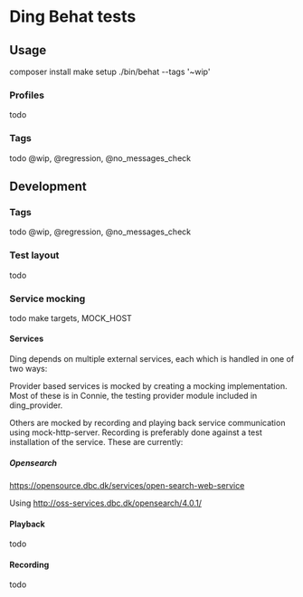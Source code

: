 # Ding Behat tests #

## Usage ##

composer install
make setup
./bin/behat --tags '~wip'

### Profiles ###

todo

### Tags ###

todo @wip, @regression, @no_messages_check

## Development ##

### Tags ###

todo @wip, @regression, @no_messages_check

### Test layout ###

todo

### Service mocking ###

todo make targets, MOCK_HOST

#### Services ####

Ding depends on multiple external services, each which is handled in
one of two ways:

Provider based services is mocked by creating a mocking
implementation. Most of these is in Connie, the testing provider
module included in ding_provider.

Others are mocked by recording and playing back service communication
using mock-http-server. Recording is preferably done against a test
installation of the service.  These are currently: 

##### Opensearch #####

https://opensource.dbc.dk/services/open-search-web-service

Using http://oss-services.dbc.dk/opensearch/4.0.1/

#### Playback ####

todo

#### Recording ####

todo

